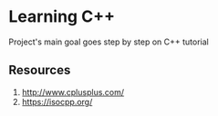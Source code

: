 # Learning C++
Project's main goal goes step by step on C++ tutorial

## Resources 
01. http://www.cplusplus.com/
02. https://isocpp.org/